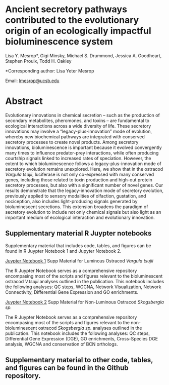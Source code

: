 # Ancient secretory pathways contributed to the evolutionary origin of an ecologically impactful bioluminescence system

Lisa Y. Mesrop*, Gigi Minsky,  Michael S. Drummond, Jessica A. Goodheart, Stephen Proulx, Todd H. Oakley

*Corresponding author: Lisa Yeter Mesrop

Email: lmesrop@ucsb.edu 

# Abstract 

Evolutionary innovations in chemical secretion – such as the production of secondary metabolites, pheromones, and toxins – are fundamental to ecological interactions across a wide diversity of life. These secretory innovations may involve a “legacy-plus-innovation” mode of evolution, whereby new biochemical pathways are integrated with conserved secretory processes to create novel products. Among secretory innovations, bioluminescence is important because it evolved convergently many times to influence predator-prey interactions, while often producing courtship signals linked to increased rates of speciation. However, the extent to which bioluminescence follows a legacy-plus-innovation mode of secretory evolution remains unexplored. Here, we show that in the ostracod *Vargula tsujii*, luciferase is not only co-expressed with many conserved genes, including those related to toxin production and high-out protein secretory processes, but also with a significant number of novel genes. Our results demonstrate that the legacy-innovation mode of secretory evolution, previously applied to sensory modalities of olfaction, gustation, and nociception, also includes light-producing signals generated by bioluminescent secretions. This extension broadens the paradigm of secretory evolution to include not only chemical signals but also light as an important medium of ecological interaction and evolutionary innovation.

## Supplementary material R Juypter notebooks 

Supplementary material that includes code, tables, and figures can be found in R Juypter Notebook 1 and Jupyter Notebook 2. 

[Juypter Notebook 1](#https://lmesrop.github.io/BCN_publication/Jupyter_NB_1/BCN_supp_Luminous_Ostracod_Mesrop_part_1_of_2.html)
Supp Material for Luminous Ostracod *Vargula tsujii*

The R Juypter Notebook serves as a comprehensive repository encompasing most of the scripts and figures relevant to the bioluminescent ostracod *V.tsujii* analyses outlined in the publication. This notebook includes the following analyses: QC steps, WGCNA, Network Visualization, Network Connectivity, Differential Gene Expression and GO enrichments.

[Juypter Notebook 2](#https://lmesrop.github.io/BCN_publication/Jupyter_NB_2/BCN_Supp_Non-luminous_Ostracod_and_cross-species_analyses_Mesrop_part_2_of_2.html)
Supp Material for Non-Luminous Ostracod *Skogsbergia sp.*

The R Juypter Notebook serves as a comprehensive repository encompasing most of the scripts and figures relevant to the non-bioluminescent ostracod *Skogsbergia sp.* analyses outlined in the publication. This notebook includes the following analyses: QC steps, Differential Gene Expression (DGE), GO enrichments, Cross-Species DGE analysis, WGCNA and conservation of BCN orthologs.

## Supplementary material to other code, tables, and figures can be found in the Github repository. 


